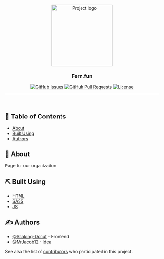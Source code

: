 <p align="center">
 <a href="https://www.vecteezy.com/free-vector/icons"><img width=200px height=200px src="http://fern.fun/img/fern.png" alt="Project logo"></a>
</p>

<h3 align="center">Fern.fun</h3>

<div align="center">

[![GitHub Issues](https://img.shields.io/github/issues/fern-fun/fern.fun.svg)](https://github.com/fern-fun/fern.fun/issues)
[![GitHub Pull Requests](https://img.shields.io/github/issues-pr/fern-fun/fern.fun.svg)](https://github.com/fern-fun/fern.fun/pulls)
[![License](https://img.shields.io/github/license/fern-fun/fern.fun.svg)](/LICENSE)

</div>

---

<p align="center">
    <br> 
</p>

## 📝 Table of Contents
<!-- - [Getting Started](#getting_started) -->
<!-- - [Deployment](#deployment) -->
<!-- - [Usage](#usage) -->

- [About](#about)
- [Built Using](#built_using)
- [Authors](#authors)

## 🧐 About <a name = "about"></a>

Page for our organization
<!-- ## 🏁 Getting Started <a name = "getting_started"></a>

These instructions will get you a copy of the project up and running on your local machine for development and testing purposes. See [deployment](#deployment) for notes on how to deploy the project on a live system. -->

<!-- ### Prerequisites


```

```

### Installing

A step by step series of examples that tell you how to get a development env running.

Say what the step will be

```
Give the example
```

And repeat

```
until finished
```

End with an example of getting some data out of the system or using it for a little demo. -->

<!-- ## 🔧 Running the tests <a name = "tests"></a>

Explain how to run the automated tests for this system.

### Break down into end to end tests

Explain what these tests test and why

```
Give an example
```

### And coding style tests

Explain what these tests test and why

```
Give an example
``` -->

<!-- ## 🎈 Usage <a name="usage"></a>

Add notes about how to use the system.

## 🚀 Deployment <a name = "deployment"></a>

Add additional notes about how to deploy this on a live system. -->

## ⛏️ Built Using <a name = "built_using"></a>

- [HTML](https://html.com) 
- [SASS](https://sass-lang.com) 
- [JS](https://www.javascript.com) 

## ✍️ Authors <a name = "authors"></a>

- [@Shaking-Donut](https://github.com/shaking-donut) - Frontend
- [@MrJacob12](https://github.com/mrjacob12) - Idea 

See also the list of [contributors](https://github.com/fern-fun/fern.fun/contributors) who participated in this project.

<!-- ## 🎉 Acknowledgements <a name = "acknowledgement"></a>

- Hat tip to anyone whose code was used
- Inspiration
- References -->
